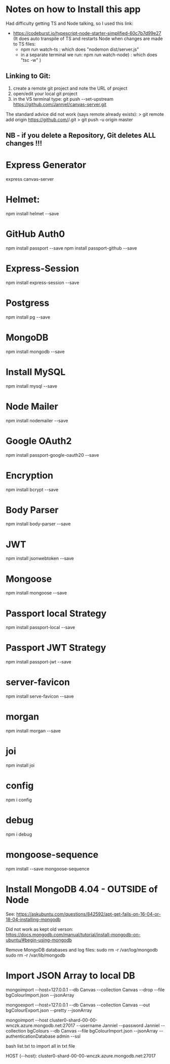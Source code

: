 # Notes on how to Install this app

Had difficulty getting TS and Node talking, so I used this link:
- https://codeburst.io/typescript-node-starter-simplified-60c7b7d99e27
  (It does auto transpile of TS and restarts Node when changes are made to TS files:
  - npm run watch-ts : which does "nodemon dist/server.js"
  - in a separate terminal we run: npm run watch-node) : which does "tsc -w" )


## Linking to Git:
1) create a remote git project and note the URL of project
2) open/edit your local git project
3) in the VS terminal type: 
    git push --set-upstream https://github.com/JannieI/canvas-server.git

The standard advice did not work (says remote already exists):
    > git remote add origin https://github.com/<repo owner>/<repo name>.git
    > git push -u origin master

## NB - if you delete a Repository, Git deletes ALL changes !!!

# Express Generator
express canvas-server

# Helmet:
npm install helmet --save

# GitHub Auth0
npm install passport --save
npm install passport-github --save

# Express-Session
npm install express-session --save

# Postgress
npm install pg --save

# MongoDB
npm install mongodb --save

# Install MySQL
npm install mysql --save

# Node Mailer
npm install nodemailer --save

# Google OAuth2
npm install passport-google-oauth20 --save

# Encryption 
npm install bcrypt --save

# Body Parser
npm install body-parser --save

# JWT
npm install jsonwebtoken --save

# Mongoose
npm install mongoose --save

# Passport local Strategy
npm install passport-local --save

# Passport JWT Strategy
npm install passport-jwt --save

# server-favicon
npm install serve-favicon --save

# morgan
npm install morgan --save

# joi
npm install joi 

# config
npm i config

# debug
npm i debug

# mongoose-sequence
npm install --save mongoose-sequence



<!-- -------------MONGO INFO START ------------------------ -->
# Install MongoDB 4.04 - OUTSIDE of Node
See:  https://askubuntu.com/questions/842592/apt-get-fails-on-16-04-or-18-04-installing-mongodb

Did not work as kept old verson:
https://docs.mongodb.com/manual/tutorial/install-mongodb-on-ubuntu/#begin-using-mongodb

Remove MongoDB databases and log files:
    sudo rm -r /var/log/mongodb
    sudo rm -r /var/lib/mongodb

# Import JSON Array to local DB
mongoimport --host=127.0.0.1  --db Canvas  --collection Canvas --drop --file bgColourImport.json --jsonArray

mongoexport --host=127.0.0.1 --db Canvas --collection Canvas  --out bgColourExport.json --pretty --jsonArray

mongoimport --host cluster0-shard-00-00-wnczk.azure.mongodb.net:27017   --username JannieI --password JannieI  --collection bgColours  --db Canvas  --file bgColourImport.json --jsonArray  --authenticationDatabase admin  --ssl

bash list.txt to import all in txt file

HOST (--host): cluster0-shard-00-00-wnczk.azure.mongodb.net:27017

<!-- ------------------- MONGO ENDS------------------------ -->


